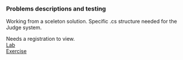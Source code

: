 ### Problems descriptions and testing  

Working from a sceleton solution. Specific .cs structure needed for the Judge system.  

Needs a registration to view.  
[Lab](https://judge.softuni.org/Contests/3322/Streams-Files-and-Directories-Lab)  
[Exercise](https://judge.softuni.org/Contests/3323)
